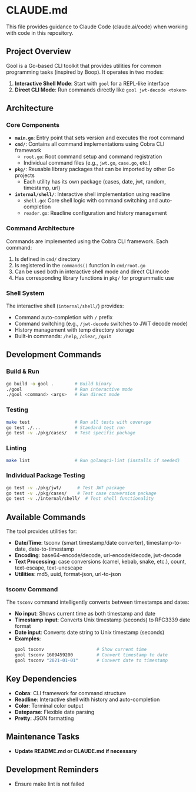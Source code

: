 # CLAUDE.md

This file provides guidance to Claude Code (claude.ai/code) when working with code in this repository.

## Project Overview

Gool is a Go-based CLI toolkit that provides utilities for common programming tasks (inspired by Boop). It operates in two modes:
1. **Interactive Shell Mode**: Start with `gool` for a REPL-like interface
2. **Direct CLI Mode**: Run commands directly like `gool jwt-decode <token>`

## Architecture

### Core Components

- **`main.go`**: Entry point that sets version and executes the root command
- **`cmd/`**: Contains all command implementations using Cobra CLI framework
  - `root.go`: Root command setup and command registration
  - Individual command files (e.g., `jwt.go`, `case.go`, etc.)
- **`pkg/`**: Reusable library packages that can be imported by other Go projects
  - Each utility has its own package (cases, date, jwt, random, timestamp, url)
- **`internal/shell/`**: Interactive shell implementation using readline
  - `shell.go`: Core shell logic with command switching and auto-completion
  - `reader.go`: Readline configuration and history management

### Command Architecture

Commands are implemented using the Cobra CLI framework. Each command:
1. Is defined in `cmd/` directory 
2. Is registered in the `commands()` function in `cmd/root.go`
3. Can be used both in interactive shell mode and direct CLI mode
4. Has corresponding library functions in `pkg/` for programmatic use

### Shell System

The interactive shell (`internal/shell/`) provides:
- Command auto-completion with `/` prefix
- Command switching (e.g., `/jwt-decode` switches to JWT decode mode)
- History management with temp directory storage
- Built-in commands: `/help`, `/clear`, `/quit`

## Development Commands

### Build & Run
```bash
go build -o gool .        # Build binary
./gool                    # Run interactive mode
./gool <command> <args>   # Run direct mode
```

### Testing
```bash
make test                 # Run all tests with coverage
go test ./...             # Standard test run
go test -v ./pkg/cases/   # Test specific package
```

### Linting
```bash
make lint                 # Run golangci-lint (installs if needed)
```

### Individual Package Testing
```bash
go test -v ./pkg/jwt/      # Test JWT package
go test -v ./pkg/cases/    # Test case conversion package
go test -v ./internal/shell/  # Test shell functionality
```

## Available Commands

The tool provides utilities for:
- **Date/Time**: tsconv (smart timestamp/date converter), timestamp-to-date, date-to-timestamp  
- **Encoding**: base64-encode/decode, url-encode/decode, jwt-decode
- **Text Processing**: case conversions (camel, kebab, snake, etc.), count, text-escape, text-unescape
- **Utilities**: md5, uuid, format-json, url-to-json

### tsconv Command
The `tsconv` command intelligently converts between timestamps and dates:
- **No input**: Shows current time as both timestamp and date
- **Timestamp input**: Converts Unix timestamp (seconds) to RFC3339 date format
- **Date input**: Converts date string to Unix timestamp (seconds)
- **Examples**:
  ```bash
  gool tsconv                    # Show current time
  gool tsconv 1609459200         # Convert timestamp to date
  gool tsconv "2021-01-01"       # Convert date to timestamp
  ```

## Key Dependencies

- **Cobra**: CLI framework for command structure
- **Readline**: Interactive shell with history and auto-completion
- **Color**: Terminal color output
- **Dateparse**: Flexible date parsing
- **Pretty**: JSON formatting

## Maintenance Tasks

- **Update README.md or CLAUDE.md if necessary**

## Development Reminders

- Ensure make lint is not failed
